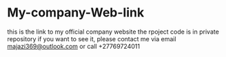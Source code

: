 # My-company-Web-link
this is the link to my official company website
the rpoject code is in private repository if you want to see it, please contact me via email
majazi369@outlook.com or call +27769724011
